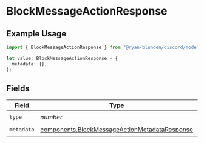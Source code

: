 # BlockMessageActionResponse

## Example Usage

```typescript
import { BlockMessageActionResponse } from "@ryan-blunden/discord/models/components";

let value: BlockMessageActionResponse = {
  metadata: {},
};
```

## Fields

| Field                                                                                                          | Type                                                                                                           | Required                                                                                                       | Description                                                                                                    |
| -------------------------------------------------------------------------------------------------------------- | -------------------------------------------------------------------------------------------------------------- | -------------------------------------------------------------------------------------------------------------- | -------------------------------------------------------------------------------------------------------------- |
| `type`                                                                                                         | *number*                                                                                                       | :heavy_check_mark:                                                                                             | N/A                                                                                                            |
| `metadata`                                                                                                     | [components.BlockMessageActionMetadataResponse](../../models/components/blockmessageactionmetadataresponse.md) | :heavy_check_mark:                                                                                             | N/A                                                                                                            |